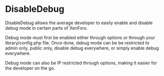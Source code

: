 # DisableDebug

DisableDebug allows the average developer to easily enable and disable debug mode in certain parts of XenForo. 

Debug mode must first be enabled either through options or through your library/config.php file. Once done, debug mode can be be restricted to admin only, public only, disable debug everywhere, or simply enable debug everywhere.

Debug mode can also be IP restricted through options, making it easier for the developer on the go.
